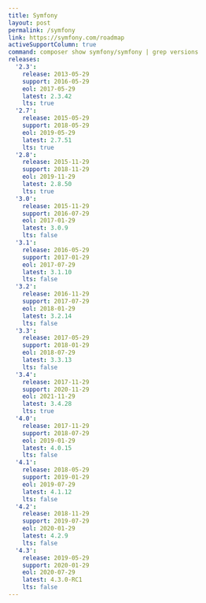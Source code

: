 ```yaml
---
title: Symfony
layout: post
permalink: /symfony
link: https://symfony.com/roadmap
activeSupportColumn: true
command: composer show symfony/symfony | grep versions
releases:
  '2.3':
    release: 2013-05-29
    support: 2016-05-29
    eol: 2017-05-29
    latest: 2.3.42
    lts: true
  '2.7':
    release: 2015-05-29
    support: 2018-05-29
    eol: 2019-05-29
    latest: 2.7.51
    lts: true
  '2.8':
    release: 2015-11-29
    support: 2018-11-29
    eol: 2019-11-29
    latest: 2.8.50
    lts: true
  '3.0':
    release: 2015-11-29
    support: 2016-07-29
    eol: 2017-01-29
    latest: 3.0.9
    lts: false
  '3.1':
    release: 2016-05-29
    support: 2017-01-29
    eol: 2017-07-29
    latest: 3.1.10
    lts: false
  '3.2':
    release: 2016-11-29
    support: 2017-07-29
    eol: 2018-01-29
    latest: 3.2.14
    lts: false
  '3.3':
    release: 2017-05-29
    support: 2018-01-29
    eol: 2018-07-29
    latest: 3.3.13
    lts: false
  '3.4':
    release: 2017-11-29
    support: 2020-11-29
    eol: 2021-11-29
    latest: 3.4.28
    lts: true
  '4.0':
    release: 2017-11-29
    support: 2018-07-29
    eol: 2019-01-29
    latest: 4.0.15
    lts: false
  '4.1':
    release: 2018-05-29
    support: 2019-01-29
    eol: 2019-07-29
    latest: 4.1.12
    lts: false
  '4.2':
    release: 2018-11-29
    support: 2019-07-29
    eol: 2020-01-29
    latest: 4.2.9
    lts: false
  '4.3':
    release: 2019-05-29
    support: 2020-01-29
    eol: 2020-07-29
    latest: 4.3.0-RC1
    lts: false
---
```

